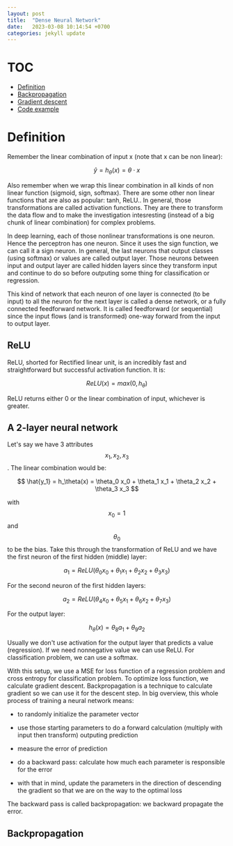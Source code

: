 ```yaml
---
layout: post
title:  "Dense Neural Network"
date:   2023-03-08 10:14:54 +0700
categories: jekyll update
---
```


# TOC

- [Definition](#define)
- [Backpropagation](#backprop)
- [Gradient descent](#grad)
- [Code example](#code)


# Definition

Remember the linear combination of input x (note that x can be non linear):

$$ \hat{y}=h_{\theta}(x) = \theta \cdot x $$ 

Also remember when we wrap this linear combination in all kinds of non linear function (sigmoid, sign, softmax). There are some other non linear functions that are also as popular: tanh, ReLU.. In general, those transformations are called activation functions. They are there to transform the data flow and to make the investigation intesresting (instead of a big chunk of linear combination) for complex problems.

In deep learning, each of those nonlinear transformations is one neuron. Hence the perceptron has one neuron. Since it uses the sign function, we can call it a sign neuron. In general, the last neurons that output classes (using softmax) or values are called output layer. Those neurons between input and output layer are called hidden layers since they transform input and continue to do so before outputing some thing for classification or regression.

This kind of network that each neuron of one layer is connected (to be input) to all the neuron for the next layer is called a dense network, or a fully connected feedforward network. It is called feedforward (or sequential) since the input flows (and is transformed) one-way forward from the input to output layer.

## ReLU

ReLU, shorted for Rectified linear unit, is an incredibly fast and straightforward but successful activation function. It is:

$$ ReLU(x) = max(0, h_{\theta}) $$

ReLU returns either 0 or the linear combination of input, whichever is greater.

## A 2-layer neural network

Let's say we have 3 attributes $$ x_1, x_2, x_3 $$. The linear combination would be:

$$ \hat{y_1} = h_\theta(x) = \theta_0 x_0 + \theta_1 x_1 + \theta_2 x_2 + \theta_3 x_3 $$

with $$ x_0 = 1 $$ and $$ \theta_0 $$ to be the bias. Take this through the transformation of ReLU and we have the first neuron of the first hidden (middle) layer:

$$ a_1 = ReLU(\theta_0 x_0 + \theta_1 x_1 + \theta_2 x_2 + \theta_3 x_3) $$

For the second neuron of the first hidden layers:

$$ a_2 = ReLU(\theta_4 x_0 + \theta_5 x_1 + \theta_6 x_2 + \theta_7 x_3) $$

For the output layer:

$$ h_\theta(x) = \theta_8 a_1 + \theta_9 a_2 $$

Usually we don't use activation for the output layer that predicts a value (regression). If we need nonnegative value we can use ReLU. For classification problem, we can use a softmax.

With this setup, we use a MSE for loss function of a regression problem and cross entropy for classification problem. To optimize loss function, we calculate gradient descent. Backpropagation is a technique to calculate gradient so we can use it for the descent step. In big overview, this whole process of training a neural network means:

- to randomly initialize the parameter vector

- use those starting parameters to do a forward calculation (multiply with input then transform) outputing prediction

- measure the error of prediction

- do a backward pass: calculate how much each parameter is responsible for the error

- with that in mind, update the parameters in the direction of descending the gradient so that we are on the way to the optimal loss

The backward pass is called backpropagation: we backward propagate the error.

## Backpropagation


# 



```python

```
